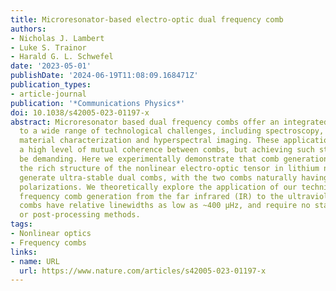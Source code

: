 ```yaml
---
title: Microresonator-based electro-optic dual frequency comb
authors:
- Nicholas J. Lambert
- Luke S. Trainor
- Harald G. L. Schwefel
date: '2023-05-01'
publishDate: '2024-06-19T11:08:09.168471Z'
publication_types:
- article-journal
publication: '*Communications Physics*'
doi: 10.1038/s42005-023-01197-x
abstract: Microresonator based dual frequency combs offer an integrated photonic solution
  to a wide range of technological challenges, including spectroscopy, range finding,
  material characterization and hyperspectral imaging. These applications require
  a high level of mutual coherence between combs, but achieving such stability can
  be demanding. Here we experimentally demonstrate that comb generation exploiting
  the rich structure of the nonlinear electro-optic tensor in lithium niobate can
  generate ultra-stable dual combs, with the two combs naturally having orthogonal
  polarizations. We theoretically explore the application of our technique to dual
  frequency comb generation from the far infrared (IR) to the ultraviolet (UV). Our
  combs have relative linewidths as low as ~400 μHz, and require no stabilization
  or post-processing methods.
tags:
- Nonlinear optics
- Frequency combs
links:
- name: URL
  url: https://www.nature.com/articles/s42005-023-01197-x
---
```

